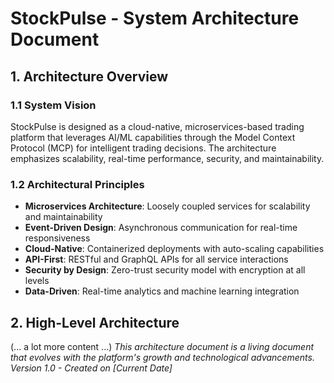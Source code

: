 # StockPulse - System Architecture Document

## 1. Architecture Overview

### 1.1 System Vision
StockPulse is designed as a cloud-native, microservices-based trading platform that leverages AI/ML capabilities through the Model Context Protocol (MCP) for intelligent trading decisions. The architecture emphasizes scalability, real-time performance, security, and maintainability.

### 1.2 Architectural Principles
- **Microservices Architecture**: Loosely coupled services for scalability and maintainability
- **Event-Driven Design**: Asynchronous communication for real-time responsiveness
- **Cloud-Native**: Containerized deployments with auto-scaling capabilities
- **API-First**: RESTful and GraphQL APIs for all service interactions
- **Security by Design**: Zero-trust security model with encryption at all levels
- **Data-Driven**: Real-time analytics and machine learning integration

## 2. High-Level Architecture
(... a lot more content ...) 
*This architecture document is a living document that evolves with the platform's growth and technological advancements. Version 1.0 - Created on [Current Date]* 